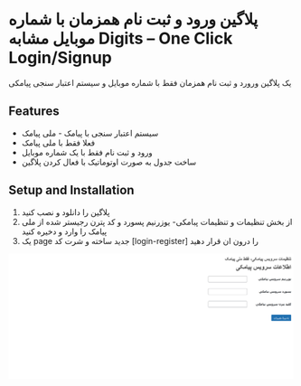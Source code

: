 # پلاگین ورود و ثبت  نام همزمان با شماره موبایل مشابه Digits – One Click Login/Signup

یک پلاگین ورورد و ثبت نام همزمان فقط با شماره موبایل و سیستم اعتبار سنجی پیامکی

## Features

- سیستم اعتبار سنجی با پیامک - ملی پیامک
- فعلا فقط با ملی پیامک
- ورود و ثبت نام فقط با یک شماره موبایل
- ساخت جدول به صورت اوتوماتیک با فعال کردن پلاگین

## Setup and Installation

1. پلاگین را دانلود و نصب کنید
2. از بخش تنظیمات و تنظیمات پبامکی- یوزرنیم پسورد و کد پترن رجیستر شده از ملی پیامک را وارد و دخیره کنید
3. یک page جدید ساخته و شرت کد  [login-register] را درون ان قرار دهید  

![login register](https://github.com/peymanabdh/login-register-otp-based-wp-plugin/blob/master/img/Screenshot%202024-08-31%20162513.png)
